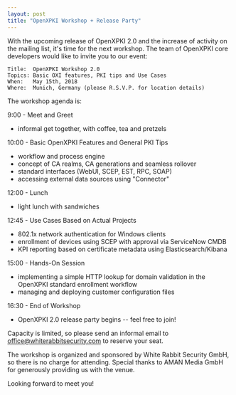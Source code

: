 ```yaml
---
layout: post
title: "OpenXPKI Workshop + Release Party"
---
```


With the upcoming release of OpenXPKI 2.0 and the increase of activity on the mailing list, it's time for the next workshop. The team of OpenXPKI core developers would like to invite you to our event:

    Title:  OpenXPKI Workshop 2.0
    Topics: Basic OXI features, PKI tips and Use Cases
    When:   May 15th, 2018
    Where:  Munich, Germany (please R.S.V.P. for location details)


The workshop agenda is:

9:00 - Meet and Greet

* informal get together, with coffee, tea and pretzels

10:00 - Basic OpenXPKI Features and General PKI Tips

* workflow and process engine
* concept of CA realms, CA generations and seamless rollover
* standard interfaces (WebUI, SCEP, EST, RPC, SOAP)
* accessing external data sources using "Connector"

12:00 - Lunch

* light lunch with sandwiches

12:45 - Use Cases Based on Actual Projects

* 802.1x network authentication for Windows clients
* enrollment of devices using SCEP with approval via ServiceNow CMDB
* KPI reporting based on certificate metadata using Elasticsearch/Kibana

15:00 - Hands-On Session

* implementing a simple HTTP lookup for domain validation in the OpenXPKI standard enrollment workflow
* managing and deploying customer configuration files

16:30 - End of Workshop

* OpenXPKI 2.0 release party begins -- feel free to join!


Capacity is limited, so please send an informal email to office@whiterabbitsecurity.com to reserve your seat.

The workshop is organized and sponsored by White Rabbit Security GmbH, so there is no charge for attending. Special thanks to AMAN Media GmbH for generously providing us with the venue.

Looking forward to meet you!
